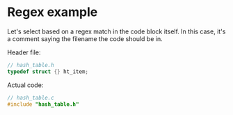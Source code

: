 # Regex example

Let's select based on a regex match in the code block itself. In this case, it's
a comment saying the filename the code should be in.

Header file:

```c
// hash_table.h
typedef struct {} ht_item;
```

Actual code:

```c
// hash_table.c
#include "hash_table.h"
```
